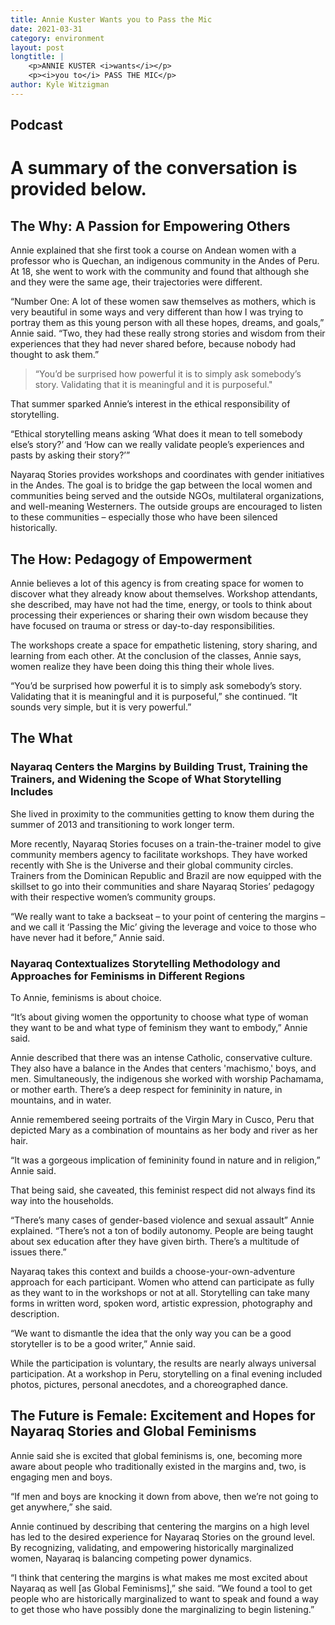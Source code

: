 ```yaml
---
title: Annie Kuster Wants you to Pass the Mic
date: 2021-03-31
category: environment
layout: post
longtitle: | 
    <p>ANNIE KUSTER <i>wants</i></p>
    <p><i>you to</i> PASS THE MIC</p>
author: Kyle Witzigman
---
```

## Podcast
<div id="buzzsprout-player-11193364"></div><script src="https://www.buzzsprout.com/2039233/11193364-3-annie-kuster-wants-you-to-pass-the-mic.js?container_id=buzzsprout-player-11193364&player=small" type="text/javascript" charset="utf-8"></script>

# A summary of the conversation is provided below.

## The Why: A Passion for Empowering Others
Annie explained that she first took a course on Andean women with a professor who is Quechan, an indigenous community in the Andes of Peru. At 18, she went to work with the community and found that although she and they were the same age, their trajectories were different.

“Number One: A lot of these women saw themselves as mothers, which is very beautiful in some ways and very different than how I was trying to portray them as this young person with all these hopes, dreams, and goals,” Annie said. “Two, they had these really strong stories and wisdom from their experiences that they had never shared before, because nobody had thought to ask them.”

> “You’d be surprised how powerful it is to 
simply ask somebody’s story. Validating that 
it is meaningful and it is purposeful."

That summer sparked Annie’s interest in the ethical responsibility of storytelling.

“Ethical storytelling means asking ‘What does it mean to tell somebody else’s story?’ and ‘How can we really validate people’s experiences and pasts by asking their story?’”

Nayaraq Stories provides workshops and coordinates with gender initiatives in the Andes. The goal is to bridge the gap between the local women and communities being served and the outside NGOs, multilateral organizations, and well-meaning Westerners. The outside groups are encouraged to listen to these communities – especially those who have been silenced historically.

## The How: Pedagogy of Empowerment
Annie believes a lot of this agency is from creating space for women to discover what they already know about themselves. Workshop attendants, she described, may have not had the time, energy, or tools to think about processing their experiences or sharing their own wisdom because they have focused on trauma or stress or day-to-day responsibilities.

The workshops create a space for empathetic listening, story sharing, and learning from each other. At the conclusion of the classes, Annie says, women realize they have been doing this thing their whole lives.

“You’d be surprised how powerful it is to simply ask somebody’s story. Validating that it is meaningful and it is purposeful,” she continued. “It sounds very simple, but it is very powerful.”

## The What
### Nayaraq Centers the Margins by Building Trust, Training the Trainers, and Widening the Scope of What Storytelling Includes
She lived in proximity to the communities getting to know them during the summer of 2013 and transitioning to work longer term.

More recently, Nayaraq Stories focuses on a train-the-trainer model to give community members agency to facilitate workshops. They have worked recently with She is the Universe and their global community circles. Trainers from the Dominican Republic and Brazil are now equipped with the skillset to go into their communities and share Nayaraq Stories’ pedagogy with their respective women’s community groups.

“We really want to take a backseat – to your point of centering the margins – and we call it ‘Passing the Mic’ giving the leverage and voice to those who have never had it before,” Annie said.

### Nayaraq Contextualizes Storytelling Methodology and Approaches for Feminisms in Different Regions
To Annie, feminisms is about choice.

“It’s about giving women the opportunity to choose what type of woman they want to be and what type of feminism they want to embody,” Annie said.

Annie described that there was an intense Catholic, conservative culture. They also have a balance in the Andes that centers 'machismo,' boys, and men. Simultaneously, the indigenous she worked with worship Pachamama, or mother earth. There’s a deep respect for femininity in nature, in mountains, and in water. 

Annie remembered seeing portraits of the Virgin Mary in Cusco, Peru that depicted Mary as a combination of mountains as her body and river as her hair.

“It was a gorgeous implication of femininity found in nature and in religion,” Annie said.

That being said, she caveated, this feminist respect did not always find its way into the households. 

“There’s many cases of gender-based violence and sexual assault” Annie explained. “There’s not a ton of bodily autonomy. People are being taught about sex education after they have given birth. There’s a multitude of issues there.”

Nayaraq takes this context and builds a choose-your-own-adventure approach for each participant. Women who attend can participate as fully as they want to in the workshops or not at all. Storytelling can take many forms in written word, spoken word, artistic expression, photography and description.

“We want to dismantle the idea that the only way you can be a good storyteller is to be a good writer,” Annie said.

While the participation is voluntary, the results are nearly always universal participation. At a workshop in Peru, storytelling on a final evening included photos, pictures, personal anecdotes, and a choreographed dance.

## The Future is Female: Excitement and Hopes for Nayaraq Stories and Global Feminisms
Annie said she is excited that global feminisms is, one, becoming more aware about people who traditionally existed in the margins and, two, is engaging men and boys. 

“If men and boys are knocking it down from above, then we’re not going to get anywhere,” she said.

Annie continued by describing that centering the margins on a high level has led to the desired experience for Nayaraq Stories on the ground level. By recognizing, validating, and empowering historically marginalized women, Nayaraq is balancing competing power dynamics.

“I think that centering the margins is what makes me most excited about Nayaraq as well [as Global Feminisms],” she said. “We found a tool to get people who are historically marginalized to want to speak and found a way to get those who have possibly done the marginalizing to begin listening.”
